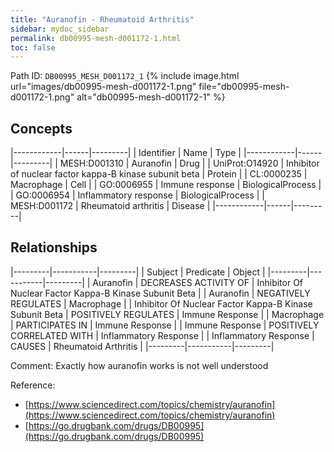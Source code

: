 ```yaml
---
title: "Auranofin - Rheumatoid Arthritis"
sidebar: mydoc_sidebar
permalink: db00995-mesh-d001172-1.html
toc: false 
---
```



Path ID: `DB00995_MESH_D001172_1`
{% include image.html url="images/db00995-mesh-d001172-1.png" file="db00995-mesh-d001172-1.png" alt="db00995-mesh-d001172-1" %}

## Concepts

|------------|------|---------|
| Identifier | Name | Type    |
|------------|------|---------|
| MESH:D001310 | Auranofin | Drug |
| UniProt:O14920 | Inhibitor of nuclear factor kappa-B kinase subunit beta | Protein |
| CL:0000235 | Macrophage | Cell |
| GO:0006955 | Immune response | BiologicalProcess |
| GO:0006954 | Inflammatory response | BiologicalProcess |
| MESH:D001172 | Rheumatoid arthritis | Disease |
|------------|------|---------|

## Relationships

|---------|-----------|---------|
| Subject | Predicate | Object  |
|---------|-----------|---------|
| Auranofin | DECREASES ACTIVITY OF | Inhibitor Of Nuclear Factor Kappa-B Kinase Subunit Beta |
| Auranofin | NEGATIVELY REGULATES | Macrophage |
| Inhibitor Of Nuclear Factor Kappa-B Kinase Subunit Beta | POSITIVELY REGULATES | Immune Response |
| Macrophage | PARTICIPATES IN | Immune Response |
| Immune Response | POSITIVELY CORRELATED WITH | Inflammatory Response |
| Inflammatory Response | CAUSES | Rheumatoid Arthritis |
|---------|-----------|---------|

Comment: Exactly how auranofin works is not well understood

Reference: 
  - [https://www.sciencedirect.com/topics/chemistry/auranofin](https://www.sciencedirect.com/topics/chemistry/auranofin)
  - [https://go.drugbank.com/drugs/DB00995](https://go.drugbank.com/drugs/DB00995)
